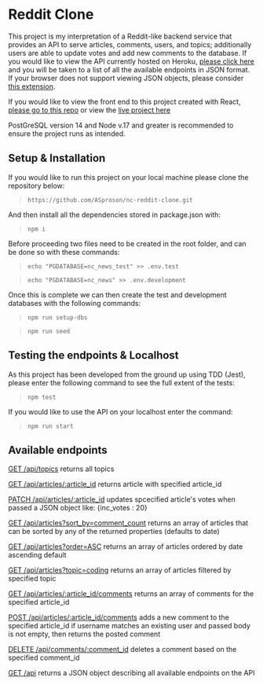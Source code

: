 # Reddit Clone

This project is my interpretation of a Reddit-like backend service that provides an API to serve articles, comments, users, and topics; additionally users are able to update votes and add new comments to the database. If you would like to view the API currently hosted on Heroku, [please click here](https://nc-reddit-clone.herokuapp.com/api/) and you will be taken to a list of all the available endpoints in JSON format. If your browser does not support viewing JSON objects, please consider [this extension](https://chrome.google.com/webstore/detail/json-viewer/gbmdgpbipfallnflgajpaliibnhdgobh).

If you would like to view the front end to this project created with React, [please go to this repo](https://github.com/ASproson/reddit-clone) or view the [live project here](https://asproson.github.io/reddit-clone/)

PostGreSQL version 14 and Node v.17 and greater is recommended to ensure the project runs as intended.

## Setup & Installation
If you would like to run this project on your local machine please clone the repository below:

> ```https://github.com/ASproson/nc-reddit-clone.git```

And then install all the dependencies stored in package.json with:

> ```npm i```

Before proceeding two files need to be created in the root folder, and can be done so with these commands:

> ```echo "PGDATABASE=nc_news_test" >> .env.test```

> ```echo "PGDATABASE=nc_news" >> .env.development```

Once this is complete we can then create the test and development databases with the following commands:

> ```npm run setup-dbs```

> ```npm run seed```

## Testing the endpoints & Localhost
As this project has been developed from the ground up using TDD (Jest), please enter the following command to see the full extent of the tests:

> ```npm test```

If you would like to use the API on your localhost enter the command:

> ```npm run start```

## Available endpoints



[GET /api/topics](https://nc-reddit-clone.herokuapp.com/api/topics) returns all topics

[GET /api/articles/:article_id](https://nc-reddit-clone.herokuapp.com/api/articles/1) returns article with specified article_id

[PATCH /api/articles/:article_id](https://nc-reddit-clone.herokuapp.com/api/articles/1) updates spcecified article's votes when passed a JSON object like: {inc_votes : 20}

[GET /api/articles?sort_by=comment_count](https://nc-reddit-clone.herokuapp.com/api/articles?sort_by=comment_count) returns an array of articles that can be sorted by any of the returned properties (defaults to date)

[GET /api/articles?order=ASC](https://nc-reddit-clone.herokuapp.com/api/articles?order=ASC) returns an array of articles ordered by date ascending default

[GET /api/articles?topic=coding](https://nc-reddit-clone.herokuapp.com/api/articles?topic=coding) returns an array of articles filtered by specified topic

[GET /api/articles/:article_id/comments](https://nc-reddit-clone.herokuapp.com/api/articles/1/comments) returns an array of comments for the specified article_id

[POST /api/articles/:article_id/comments](https://nc-reddit-clone.herokuapp.com/api/articles/1/comments) adds a new comment to the specified article_id if username matches an existing user and passed body is not empty, then returns the posted comment

[DELETE /api/comments/:comment_id](https://nc-reddit-clone.herokuapp.com/api/comments/1) deletes a comment based on the specified comment_id

[GET /api](https://nc-reddit-clone.herokuapp.com/api) returns a JSON object describing all available endpoints on the API

